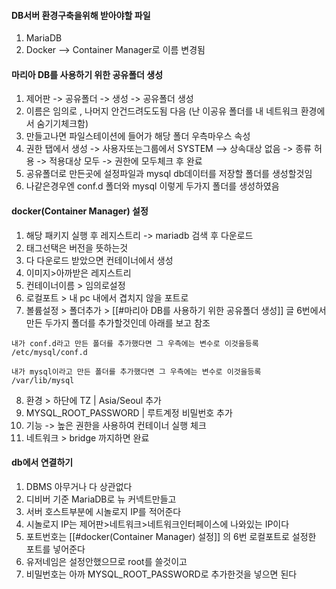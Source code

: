 #### DB서버 환경구축을위해 받아야할 파일
1. MariaDB
2. Docker --> Container Manager로 이름 변경됨

#### 마리아 DB를 사용하기 위한 공유폴더 생성
1. 제어판 -> 공유폴더 -> 생성 -> 공유폴더 생성
2. 이름은 임의로 , 나머지 안건드려도도됨 다음 (난 이공유 폴더를 내 네트워크 환경에서 숨기기체크함)
3. 만들고나면 파일스테이션에 들어가 해당 폴더 우측마우스 속성
4. 권한 탭에서 생성 -> 사용자또는그룹에서 SYSTEM --> 상속대상 없음 -> 종류 허용 -> 적용대상 모두 -> 권한에 모두체크 후 완료
5.  공유폴더로 만든곳에 설정파일과 mysql db데이터를 저장할 폴더를 생성할것임
6. 나같은경우엔 conf.d 폴더와 mysql 이렇게 두가지 폴더를 생성하였음
#### docker(Container Manager) 설정
1. 해당 패키지 실행 후 레지스트리 -> mariadb 검색 후 다운로드
2. 태그선택은 버전을 뜻하는것
3. 다 다운로드 받았으면 컨테이너에서 생성
4. 이미지>아까받은 레지스트리
5. 컨테이너이름 > 임의로설정
6. 로컬포트 > 내 pc 내에서 겹치지 않을 포트로
7. 볼륨설정 > 폴더추가 > [[#마리아 DB를 사용하기 위한 공유폴더 생성]] 글 6번에서 만든 두가지 폴더를 추가할것인데 아래를 보고 참조

```
내가 conf.d라고 만든 폴더를 추가했다면 그 우측에는 변수로 이것을등록
/etc/mysql/conf.d 
```
```
내가 mysql이라고 만든 폴더를 추가했다면 그 우측에는 변수로 이것을등록
/var/lib/mysql
```
8. 환경 > 하단에 TZ | Asia/Seoul 추가
9. MYSQL_ROOT_PASSWORD | 루트계정 비밀번호 추가
10. 기능 -> 높은 권한을 사용하여 컨테이너 실행 체크
11. 네트워크 > bridge 까지하면 완료


#### db에서 연결하기
1. DBMS 아무거나 다 상관없다
2. 디비버 기준 MariaDB로 뉴 커넥트만들고
3. 서버 호스트부분에 시놀로지 IP를 적어준다
4. 시놀로지 IP는 제어판>네트워크>네트워크인터페이스에 나와있는 IP이다
5. 포트번호는 [[#docker(Container Manager) 설정]] 의 6번 로컬포트로 설정한 포트를 넣어준다
6. 유저네임은 설정안했으므로 root를 쓸것이고
7. 비밀번호는 아까 MYSQL_ROOT_PASSWORD로 추가한것을 넣으면 된다